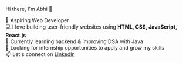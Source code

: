 Hi there, I'm Abhi 👋

🚀 Aspiring Web Developer  
💻 I love building user-friendly websites using **HTML, CSS, JavaScript, React.js**  
🌱 Currently learning backend & improving DSA with Java  
📌 Looking for internship opportunities to apply and grow my skills  
📫 Let's connect on [LinkedIn](www.linkedin.com/in/abhi-webdev)  
